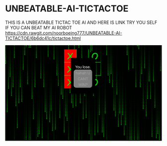 # UNBEATABLE-AI-TICTACTOE


THIS IS A UNBEATABLE TICTAC TOE AI AND HERE IS LINK TRY YOU SELF IF YOU CAN BEAT MY AI ROBOT
https://cdn.rawgit.com/noorboeing777/UNBEATABLE-AI-TICTACTOE/6b6dc41c/tictactoe.html

 ![alt text]( https://github.com/noorboeing777/UNBEATABLE-AI-TICTACTOE/blob/master/TIC.png)
